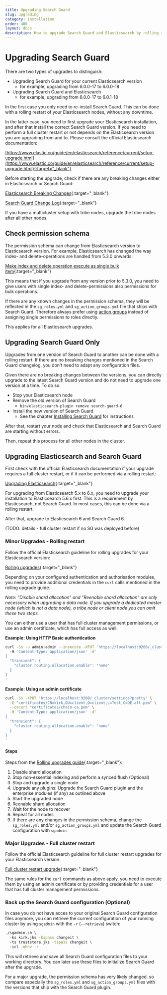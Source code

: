 ```yaml
---
title: Upgrading Search Guard
slug: upgrading
category: installation
order: 400
layout: docs
description: How to upgrade Search Guard and Elasticsearch by rolling restarts or a full cluster restart. 
---
```

<!---
Copryight 2017 floragunn GmbH
-->

# Upgrading Search Guard

There are two types of upgrades to distinguish:

* Upgrading Search Guard for your current Elasticsearch version
  * for example, upgrading from 6.0.0-17 to 6.0.0-18
* Upgrading Search Guard and Elasticsearch
  * for example, upgrading from 6.0.0-17 to 6.0.1-18

In the first case you only need to re-install Search Guard. This can be done with a rolling restart of your Elasticsearch nodes, without any downtime.

In the latter case, you need to first upgrade your Elasticsearch installation, and after that install the correct Search Guard version. If you need to perform a full cluster restart or not depends on the Elasticsearch version you are upgrading from and to. Please consult the official Elasticsearch documentation:

[https://www.elastic.co/guide/en/elasticsearch/reference/current/setup-upgrade.html](https://www.elastic.co/guide/en/elasticsearch/reference/current/setup-upgrade.html){:target="_blank"}

Before starting the upgrade, check if there are any breaking changes either in Elasticsearch or Search Guard:

[Elasticsearch Breaking Changes](https://www.elastic.co/guide/en/elasticsearch/reference/current/breaking-changes.html){:target="_blank"}

[Search Guard Change Log](https://github.com/floragunncom/search-guard/wiki/Changelog){:target="_blank"}

If you have a multicluster setup with tribe nodes, upgrade the tribe nodes after all other nodes.

## Check permission schema

The permission schema can change from Elasticsearch version to Elasticsearch version. For example, Elasticsearch has changed the way index- and delete-operations are handled from 5.3.0 onwards:

[Make index and delete operation execute as single bulk item](https://github.com/elastic/elasticsearch/pull/22812){:target="_blank"}

This means that if you upgrade from any version prior to 5.3.0, you need to give users with single index- and delete-permissions also permissions for bulk operations.

If there are any known changes in the permission schema, they will be reflected in the `sg_roles.yml` and `sg_action_groups.yml` file that ships with Search Guard. Therefore always prefer using [action groups](configuration_action_groups.md)  instead of assigning single permissions to roles directly.

This applies for all Elasticsearch upgrades.

## Upgrading Search Guard Only

Upgrades from one version of Search Guard to another can be done with a rolling restart. If there are no breaking changes mentioned in the Search Guard changelog, you don't need to adapt any configuration files. 

Given there are no breaking changes between the versions, you can directly upgrade to the latest Search Guard version and do not need to upgrade one version at a time. To do so:

* Stop your Elasticsearch node
* Remove the old version of Search Guard
  * `bin/elasticsearch-plugin remove search-guard-6`
* Install the new version of Search Guard
  * See the chapter [Installing Search Guard](installation.md)
 for instructions

After that, restart your node and check that Elasticsearch and Search Guard are starting without errors.

Then, repeat this process for all other nodes in the cluster.  

## Upgrading Elasticsearch and Search Guard

First check with the official Elasticsearch documentation if your upgrade requires a full cluster restart, or if it can be performed via a rolling restart:

[Upgrading Elasticsearch](https://www.elastic.co/guide/en/elasticsearch/reference/current/setup-upgrade.html){:target="_blank"}

For upgrading from Elasticsearch 5.x to 6.x, you need to upgrade your installation to Elasticsearch 5.6.x first. This is a requirement by Elasticsearch, not Search Guard. In most cases, this can be done via a rolling restart.

After that, upgrade to Elasticsearch 6 and Search Guard 6.

(TODO: details - full cluster restart if no SG was deployed before)

### Minor Upgrades - Rolling restart

Follow the official Elasticsearch guideline for rolling upgrades for your Elasticsearch version:

[Rolling upgrades](https://www.elastic.co/guide/en/elasticsearch/reference/current/rolling-upgrades.html){:target="_blank"}

Depending on your configured authentication and authorisation modules, you need to provide additional credentials in the `curl` calls mentioned in the rolling upgrade guide.

*Note: "Disable shard allocation" and "Reenable shard allocation" are only necessary when upgrading a data node.
If you upgrade a dedicated master node (which is not a data node), a tribe node or client node you can omit these two steps.*

You can either use a user that has full cluster management permissions, or use an admin certificate, which has full access as well.

**Example: Using HTTP Basic authentication**

```bash
curl -Ss -u admin:admin --insecure -XPUT 'https://localhost:9200/_cluster/settings?pretty' \ 
  -H 'Content-Type: application/json' -d'
{
  "transient": {
    "cluster.routing.allocation.enable": "none"
  }
}
'
```

**Example: Using an admin certificate**

```bash
curl -Ss -XPUT 'https://localhost:9200/_cluster/settings?pretty' \
  -E "certificates/CN=kirk,OU=client,O=client,L=Test,C=DE.all.pem" \
  --cacert "certificates/chain-ca.pem" \
  -H 'Content-Type: application/json' -d'
{
  "transient": {
    "cluster.routing.allocation.enable": "none"
  }
}
'    
```    

#### Steps

Steps from the [Rolling upgrades guide](https://www.elastic.co/guide/en/elasticsearch/reference/current/rolling-upgrades.html){:target="_blank"}:

1. Disable shard allocation
2. Stop non-essential indexing and perform a synced flush (Optional)
3. Stop and upgrade a single node
4. Upgrade any plugins: Upgrade the Search Guard plugin and the enterprise modules (if any) as outlined above
5. Start the upgraded node
6. Reenable shard allocation
7. Wait for the node to recover
8. Repeat for all nodes
9. If there are any changes in the permission schema, change the `sg_roles.yml` and/or `sg_action_groups.yml` and update the Search Guard configuration with `sgadmin` 
  
### Major Upgrades - Full cluster restart

Follow the official Elasticsearch guideline for full cluster restart upgrades for your Elasticsearch version:

[Full cluster restart upgrade](https://www.elastic.co/guide/en/elasticsearch/reference/current/restart-upgrade.html){:target="_blank"}

The same rules for the `curl` commands as above apply, you need to execute them by using an admin certificate or by providing credentials for a user that has full cluster management permissions.

### Back up the Search Guard configuration (Optional)

In case you do not have acces to your original Search Guard configuration files anymore, you can retrieve the current configuration of your running cluster by using `sgadmin` with the `-r` (`--retrieve`) switch:

```bash
./sgadmin.sh \ 
  -ks kirk.jks -kspass changeit \  
  -ts truststore.jks -tspass changeit \ 
  -icl -nhnv -r
``` 

This will retrieve and save all Search Guard configuration files to your working directory. You can later use these files to initialize Search Guard after the upgrade. 

For a major upgrade, the permission schema has very likely changed. so compare especially the `sg_roles.yml` and `sg_action_groups.yml` files with the versions that ship with the Search Guard plugin.
